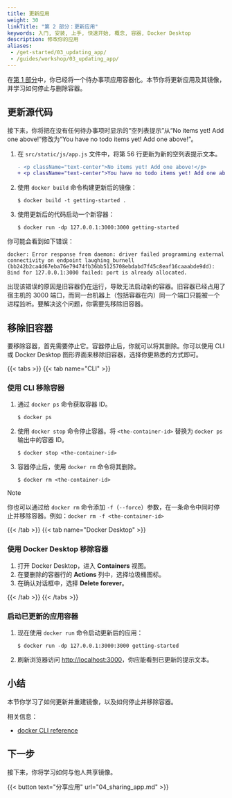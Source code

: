 ```yaml
---
title: 更新应用
weight: 30
linkTitle: "第 2 部分：更新应用"
keywords: 入门, 安装, 上手, 快速开始, 概念, 容器, Docker Desktop
description: 修改你的应用
aliases:
 - /get-started/03_updating_app/
 - /guides/workshop/03_updating_app/
---
```


在[第 1 部分](./02_our_app.md)中，你已经将一个待办事项应用容器化。本节你将更新应用及其镜像，并学习如何停止与删除容器。

## 更新源代码

接下来，你将把在没有任何待办事项时显示的“空列表提示”从“No items yet! Add one above!”修改为“You have no todo items yet! Add one above!”。


1. 在 `src/static/js/app.js` 文件中，将第 56 行更新为新的空列表提示文本。

   ```diff
   - <p className="text-center">No items yet! Add one above!</p>
   + <p className="text-center">You have no todo items yet! Add one above!</p>
   ```

2. 使用 `docker build` 命令构建更新后的镜像：

   ```console
   $ docker build -t getting-started .
   ```

3. 使用更新后的代码启动一个新容器：

   ```console
   $ docker run -dp 127.0.0.1:3000:3000 getting-started
   ```

你可能会看到如下错误：

```console
docker: Error response from daemon: driver failed programming external connectivity on endpoint laughing_burnell 
(bb242b2ca4d67eba76e79474fb36bb5125708ebdabd7f45c8eaf16caaabde9dd): Bind for 127.0.0.1:3000 failed: port is already allocated.
```

出现该错误的原因是旧容器仍在运行，导致无法启动新的容器。旧容器已经占用了宿主机的 3000 端口，而同一台机器上（包括容器在内）同一个端口只能被一个进程监听。要解决这个问题，你需要先移除旧容器。

## 移除旧容器

要移除容器，首先需要停止它。容器停止后，你就可以将其删除。你可以使用 CLI 或 Docker Desktop 图形界面来移除旧容器，选择你更熟悉的方式即可。

{{< tabs >}}
{{< tab name="CLI" >}}

### 使用 CLI 移除容器

1. 通过 `docker ps` 命令获取容器 ID。

   ```console
   $ docker ps
   ```

2. 使用 `docker stop` 命令停止容器。将 `<the-container-id>` 替换为 `docker ps` 输出中的容器 ID。

   ```console
   $ docker stop <the-container-id>
   ```

3. 容器停止后，使用 `docker rm` 命令将其删除。

   ```console
   $ docker rm <the-container-id>
   ```

> [!NOTE]
>
> 你也可以通过给 `docker rm` 命令添加 `-f`（`--force`）参数，在一条命令中同时停止并移除容器。例如：`docker rm -f <the-container-id>`

{{< /tab >}}
{{< tab name="Docker Desktop" >}}

### 使用 Docker Desktop 移除容器

1. 打开 Docker Desktop，进入 **Containers** 视图。
2. 在要删除的容器行的 **Actions** 列中，选择垃圾桶图标。
3. 在确认对话框中，选择 **Delete forever**。

{{< /tab >}}
{{< /tabs >}}

### 启动已更新的应用容器

1. 现在使用 `docker run` 命令启动更新后的应用：

   ```console
   $ docker run -dp 127.0.0.1:3000:3000 getting-started
   ```

2. 刷新浏览器访问 [http://localhost:3000](http://localhost:3000)，你应能看到已更新的提示文本。

## 小结

本节你学习了如何更新并重建镜像，以及如何停止并移除容器。

相关信息：
 - [docker CLI reference](/reference/cli/docker/)

## 下一步

接下来，你将学习如何与他人共享镜像。

{{< button text="分享应用" url="04_sharing_app.md" >}}
